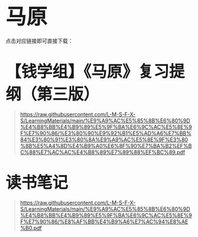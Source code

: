 # <span style="font-size: 2.0em; font-weight: bold;">马原</span>

点击对应链接即可直接下载：

# <span style="font-size: 1.5em; font-weight: bold;">【钱学组】《马原》复习提纲（第三版）</span>

>  https://raw.githubusercontent.com/L-M-S-F-X-S/LearningMaterials/main/%E9%A9%AC%E5%85%8B%E6%80%9D%E4%B8%BB%E4%B9%89%E5%9F%BA%E6%9C%AC%E5%8E%9F%E7%90%86/%E3%80%90%E9%92%B1%E5%AD%A6%E7%BB%84%E3%80%91%E3%80%8A%E9%A9%AC%E5%8E%9F%E3%80%8B%E5%A4%8D%E4%B9%A0%E6%8F%90%E7%BA%B2%EF%BC%88%E7%AC%AC%E4%B8%89%E7%89%88%EF%BC%89.pdf

# <span style="font-size: 1.5em; font-weight: bold;">读书笔记</span>

>  https://raw.githubusercontent.com/L-M-S-F-X-S/LearningMaterials/main/%E9%A9%AC%E5%85%8B%E6%80%9D%E4%B8%BB%E4%B9%89%E5%9F%BA%E6%9C%AC%E5%8E%9F%E7%90%86/%E8%AF%BB%E4%B9%A6%E7%AC%94%E8%AE%B0.pdf